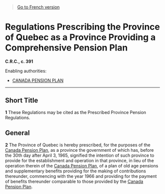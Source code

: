 > [Go to French version](/fr/Règlements/Codification%20des%20règlements%20du%20Canada/301-400/C.R.C.,%20ch.%20391.md)

# Regulations Prescribing the Province of Quebec as a Province Providing a Comprehensive Pension Plan

**C.R.C., c. 391**

Enabling authorities: 
- [CANADA PENSION PLAN](/en/Acts/Revised%20Statutes%20of%20Canada/C/C-8.md)

----------



## Short Title


**1** These Regulations may be cited as the Prescribed Province Pension Regulations.




## General


**2** The Province of Quebec is hereby prescribed, for the purposes of the [Canada Pension Plan](/en/Acts/Revised%20Statutes%20of%20Canada/C/C-8.md), as a province the government of which has, before the 30th day after April 3, 1965, signified the intention of such province to provide for the establishment and operation in that province, in lieu of the operation therein of the [Canada Pension Plan](/en/Acts/Revised%20Statutes%20of%20Canada/C/C-8.md), of a plan of old age pensions and supplementary benefits providing for the making of contributions thereunder, commencing with the year 1966 and providing for the payment of benefits thereunder comparable to those provided by the [Canada Pension Plan](/en/Acts/Revised%20Statutes%20of%20Canada/C/C-8.md).


